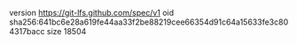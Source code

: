 version https://git-lfs.github.com/spec/v1
oid sha256:641bc6e28a619fe44aa33f2be88219cee66354d91c64a15633fe3c804317bacc
size 18504
